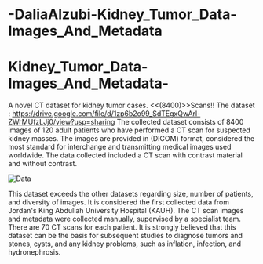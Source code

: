 # -DaliaAlzubi-Kidney_Tumor_Data-Images_And_Metadata

# Kidney_Tumor_Data-Images_And_Metadata-
A novel CT dataset for kidney tumor cases. &lt;&lt;(8400)>>Scans!!
The dataset : https://drive.google.com/file/d/1zp6b2o99_SdTEgxQwArl-ZWrMUfzLJj0/view?usp=sharing 
The collected dataset consists of 8400 images of 120 adult patients who have performed a CT scan for suspected kidney masses. The images are provided in (DICOM) format, considered the most standard for interchange and transmitting medical images used worldwide. The data collected included a CT scan with contrast material and without contrast. 

![Data](https://user-images.githubusercontent.com/86482704/207756402-9ac3c19d-3364-4858-a81d-726a5cdcb9cc.png)

This dataset exceeds the other datasets regarding size, number of patients, and diversity of images. It is considered the first collected data from Jordan's King Abdullah University Hospital (KAUH). The CT scan images and metadata were collected manually, supervised by a specialist team. There are 70 CT scans for each patient. It is strongly believed that this dataset can be the basis for subsequent studies to diagnose tumors and stones, cysts, and any kidney problems, such as inflation, infection, and hydronephrosis.



